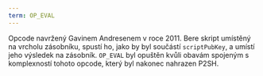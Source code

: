 ```yaml
---
term: OP_EVAL
---
```


Opcode navržený Gavinem Andresenem v roce 2011. Bere skript umístěný na vrcholu zásobníku, spustí ho, jako by byl součástí `scriptPubKey`, a umístí jeho výsledek na zásobník. `OP_EVAL` byl opuštěn kvůli obavám spojeným s komplexností tohoto opcode, který byl nakonec nahrazen P2SH.